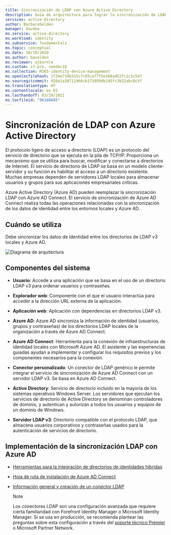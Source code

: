 ```yaml
---
title: Sincronización de LDAP con Azure Active Directory
description: Guía de arquitectura para lograr la sincronización de LDAP con Azure Active Directory.
services: active-directory
author: BarbaraSelden
manager: daveba
ms.service: active-directory
ms.workload: identity
ms.subservice: fundamentals
ms.topic: conceptual
ms.date: 10/10/2020
ms.author: baselden
ms.reviewer: ajburnle
ms.custom: it-pro, seodec18
ms.collection: M365-identity-device-management
ms.openlocfilehash: 1f34e734b315c7c05ce77f5e168a452fc1c1c547
ms.sourcegitcommit: 910a1a38711966cb171050db245fc3b22abc8c5f
ms.translationtype: HT
ms.contentlocale: es-ES
ms.lasthandoff: 03/19/2021
ms.locfileid: "96168685"
---
```

# <a name="ldap-synchronization-with-azure-active-directory"></a>Sincronización de LDAP con Azure Active Directory

El protocolo ligero de acceso a directorio (LDAP) es un protocolo del servicio de directorio que se ejecuta en la pila de TCP/IP. Proporciona un mecanismo que se utiliza para buscar, modificar y conectarse a directorios de Internet. El servicio de directorio de LDAP se basa en un modelo cliente-servidor y su función es habilitar el acceso a un directorio existente. Muchas empresas dependen de servidores LDAP locales para almacenar usuarios y grupos para sus aplicaciones empresariales críticas. 

Azure Active Directory (Azure AD) pueden reemplazar la sincronización LDAP con Azure AD Connect. El servicio de sincronización de Azure AD Connect realiza todas las operaciones relacionadas con la sincronización de los datos de identidad entre los entornos locales y Azure AD. 

## <a name="use-when"></a>Cuándo se utiliza

Debe sincronizar los datos de identidad entre los directorios de LDAP v3 locales y Azure AD. 

![Diagrama de arquitectura](./media/authentication-patterns/ldap-sync.png)

## <a name="components-of-system"></a>Componentes del sistema

* **Usuario**: Accede a una aplicación que se basa en el uso de un directorio LDAP v3 para ordenar usuarios y contraseñas.

* **Explorador web**: Componente con el que el usuario interactúa para acceder a la dirección URL externa de la aplicación.

* **Aplicación web**: Aplicación con dependencias en directorios LDAP v3.

* **Azure AD**: Azure AD sincroniza la información de identidad (usuarios, grupos y contraseñas) de los directorios LDAP locales de la organización a través de Azure AD Connect. 

* **Azure AD Connect**: Herramienta para la conexión de infraestructuras de identidad locales con Microsoft Azure AD. El asistente y las experiencias guiadas ayudan a implementar y configurar los requisitos previos y los componentes necesarios para la conexión. 

* **Conector personalizado**: Un conector de LDAP genérico le permite integrar el servicio de sincronización de Azure AD Connect con un servidor LDAP v3. Se basa en Azure AD Connect.

* **Active Directory**: Servicio de directorio incluido en la mayoría de los sistemas operativos Windows Server. Los servidores que ejecutan los servicios de directorio de Active Directory se denominan controladores de dominio, y autentican y autorizan a todos los usuarios y equipos de un dominio de Windows.

* **Servidor LDAP v3**: Directorio compatible con el protocolo LDAP, que almacena usuarios corporativos y contraseñas usados para la autenticación de servicios de directorio.

## <a name="implement-ldap-synchronization-with-azure-ad"></a>Implementación de la sincronización LDAP con Azure AD

* [Herramientas para la integración de directorios de identidades híbridas](../hybrid/plan-hybrid-identity-design-considerations-tools-comparison.md) 

* [Hoja de ruta de instalación de Azure AD Connect](../hybrid/how-to-connect-install-roadmap.md) 

* [Información general y creación de un conector LDAP](/microsoft-identity-manager/reference/microsoft-identity-manager-2016-connector-genericldap) 

   > [!NOTE]
   > Los conectores LDAP son una configuración avanzada que requiere cierta familiaridad con Forefront Identity Manager o Microsoft Identity Manager. Si se usa en producción, se recomienda plantear las preguntas sobre esta configuración a través del [soporte técnico Premier](https://support.microsoft.com/premier) o Microsoft Partner Network.

